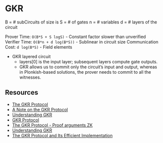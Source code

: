 # GKR

B = # subCircuits of size is 
S = # of gates
n = # variables
d = # layers of the circuit

Prover Time: `O(B*S + S logS)` 
    - Constant factor slower than unverified
Verifier Time: `O(B*n + d log(B*S))` 
    - Sublinear in circuit size
Communication Cost: `d log(B*S)` 
    - Field elements

- GKR layered circuit
  - layers[0] is the input layer; subsequent layers compute gate outputs.
  - GKR allows us to commit only the circuit’s input and output, whereas in Plonkish-based solutions, the prover needs to commit to all the witnesses.

## Resources
- [The GKR Protocol](https://65610.csail.mit.edu/2024/lec/l12-gkr.pdf)
- [A Note on the GKR Protocol](https://people.cs.georgetown.edu/jthaler/GKRNote.pdf)
- [Understanding GKR](https://hackmd.io/@timofey/rJW--amO0)
- [GKR Protocol](https://docs.sotazk.org/terms/gkr_protocol)
- [The GKR Protocol - Proof arguments ZK](https://montekki.github.io/thaler-ch4-4)
- [Understanding GKR](https://research.chainsafe.io/blog/gkr)
- [The GKR Protocol and Its Efficient Implementation](https://people.cs.georgetown.edu/jthaler/gkrnotes.pdf)